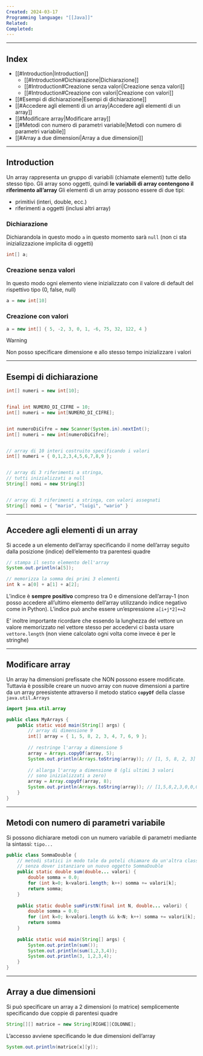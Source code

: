 ```yaml
---
Created: 2024-03-17
Programming language: "[[Java]]"
Related: 
Completed:
---
```

---
## Index
- [[#Introduction|Introduction]]
	- [[#Introduction#Dichiarazione|Dichiarazione]]
	- [[#Introduction#Creazione senza valori|Creazione senza valori]]
	- [[#Introduction#Creazione con valori|Creazione con valori]]
- [[#Esempi di dichiarazione|Esempi di dichiarazione]]
- [[#Accedere agli elementi di un array|Accedere agli elementi di un array]]
- [[#Modificare array|Modificare array]]
- [[#Metodi con numero di parametri variabile|Metodi con numero di parametri variabile]]
- [[#Array a due dimensioni|Array a due dimensioni]]
---
## Introduction

Un array rappresenta un gruppo di variabili (chiamate elementi) tutte dello stesso tipo. Gli array sono oggetti, quindi **le variabili di array contengono il riferimento all’array**
Gli elementi di un array possono essere di due tipi:
- primitivi (interi, double, ecc.)
- riferimenti a oggetti (inclusi altri array)

### Dichiarazione
Dichiarandola in questo modo `a` in questo momento sarà `null` (non ci sta inizializzazione implicita di oggetti)
```java
int[] a;
```

### Creazione senza valori
In questo modo ogni elemento viene inizializzato con il valore di default del rispettivo tipo (0, false, null)
```java
a = new int[10]
```

### Creazione con valori
```java
a = new int[] { 5, -2, 3, 0, 1, -6, 75, 32, 122, 4 }
```

> [!warning]
> Non posso specificare dimensione e allo stesso tempo inizializzare i valori

---
## Esempi di dichiarazione

```java
int[] numeri = new int[10];


final int NUMERO_DI_CIFRE = 10;
int[] numeri = new int[NUMERO_DI_CIFRE];


int numeroDiCifre = new Scanner(System.in).nextInt();
int[] numeri = new int[numeroDiCifre];


// array di 10 interi costruito specificando i valori
int[] numeri = { 0,1,2,3,4,5,6,7,8,9 };


// array di 3 riferimenti a stringa,
// tutti inizializzati a null
String[] nomi = new String[3]


// array di 3 riferimenti a stringa, con valori assegnati
String[] nomi = { "mario", "luigi", "wario" }
```

---
## Accedere agli elementi di un array
Si accede a un elemento dell’array specificando il nome dell’array seguito dalla posizione (indice) dell’elemento tra parentesi quadre

```java
// stampa il sesto elemento dell'array
System.out.println(a[5]);

// memorizza la somma dei primi 3 elementi
int k = a[0] + a[1] + a[2];
```

L’indice è **sempre positivo** compreso tra 0 e dimensione dell’array-1 (non posso accedere all’ultimo elemento dell’array utilizzando indice negativo come in Python). L’indice può anche essere un’espressione `a[i+j*2]+=2`

E’ inoltre importante ricordare che essendo la lunghezza del vettore un valore memorizzato nel vettore stesso per accedervi ci basta usare `vettore.length` (non viene calcolato ogni volta come invece è per le stringhe)

---
## Modificare array
Un array ha dimensioni prefissate che NON possono essere modificate. Tuttavia è possibile creare un nuovo array con nuove dimensioni a partire da un array preesistente attraverso il metodo statico **`copyOf`** della classe `java.util.Arrays`

```java
import java.util.array

public class MyArrays {
	public static void main(String[] args) {
		// array di dimensione 9
		int[] array = { 1, 5, 8, 2, 3, 4, 7, 6, 9 };
		
		// restringe l'array a dimensione 5
		array = Arrays.copyOf(array, 5);
		System.out.println(Arrays.toString(array)); // [1, 5, 8, 2, 3]
		
		// allarga l'array a dimensione 8 (gli ultimi 3 valori
		// sono inizializzati a zero)
		array = Array.copyOf(array, 8);
		System.out.println(Arrays.toString(array)); // [1,5,8,2,3,0,0,0]
	}
}
```

---
## Metodi con numero di parametri variabile
Si possono dichiarare metodi con un numero variabile di parametri mediante la sintassi: `tipo...`

```java
public class SommaDouble {
	// metodi statici in modo tale da poteli chiamare da un'altra classe
	// senza dover istanziare un nuovo oggetto SommaDouble
	public static double sum(double... valori) {
		double somma = 0.0;
		for (int k=0; k<valori.length; k++) somma += valori[k];
		return somma;
	}
	
	public static double sumFirstN(final int N, double... valori) {
		double somma = 0.0;
		for (int k=0; k<valori.length && k<N; k++) somma += valori[k];
		return somma
	}
	
	public static void main(String[] args) {
		System.out.println(sum());
		System.out.println(sum(1,2,3,4));
		System.out.println(3, 1,2,3,4);
	}
}
```

---
## Array a due dimensioni
Si può specificare un array a 2 dimensioni (o matrice) semplicemente specificando due coppie di parentesi quadre
```java
String[][] matrice = new String[RIGHE][COLONNE];
```

L’accesso avviene specificando le due dimensioni dell’array
```java
System.out.println(matrice[x][y]);
```
